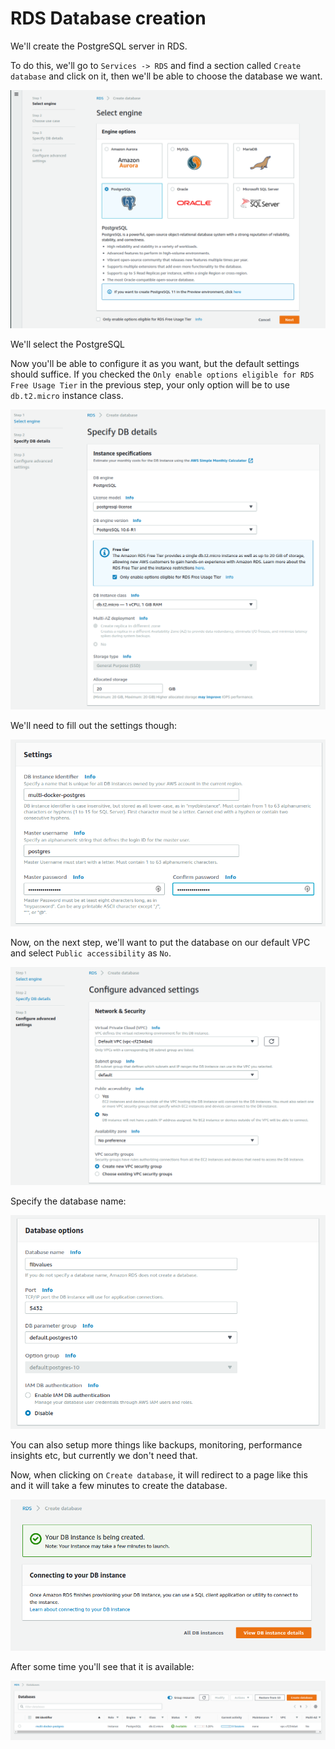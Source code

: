 # RDS Database creation

We'll create the PostgreSQL server in RDS.

To do this, we'll go to `Services -> RDS` and find a section called `Create database` and click on it, then we'll be able to choose the database we want.

![](../../images/2019-03-10-13-37-22.png)

We'll select the PostgreSQL

Now you'll be able to configure it as you want, but the default settings should suffice. If you checked the `Only enable options eligible for RDS Free Usage Tier` in the previous step, your only option will be to use `db.t2.micro` instance class.

![](../../images/2019-03-10-13-39-16.png)

We'll need to fill out the settings though:

![](../../images/2019-03-10-13-41-58.png)

Now, on the next step, we'll want to put the database on our default VPC and select `Public accessibility` as `No`.

![](../../images/2019-03-10-13-44-17.png)

Specify the database name:

![](../../images/2019-03-10-13-44-47.png)

You can also setup more things like backups, monitoring, performance insights etc, but currently we don't need that.

Now, when clicking on `Create database`, it will redirect to a page like this and it will take a few minutes to create the database.

![](../../images/2019-03-10-13-46-47.png)

After some time you'll see that it is available:

![](../../images/2019-03-10-13-57-46.png)